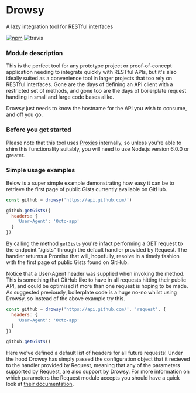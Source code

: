 # Drowsy

A lazy integration tool for RESTful interfaces

[![npm](https://img.shields.io/npm/v/drowsy.svg?style=flat-square)](https://www.npmjs.com/package/drowsy)
![travis](https://img.shields.io/travis/iainreid820/drowsy/master.svg?style=flat-square)

### Module description

This is the perfect tool for any prototype project or proof-of-concept application needing to integrate quickly with RESTful APIs, but it's also ideally suited as a convenience tool in larger projects that too rely on RESTful interfaces. Gone are the days of defining an API client with a restricted set of methods, and gone too are the days of boilerplate request handling in small and large code bases alike.

Drowsy just needs to know the hostname for the API you wish to consume, and off you go.

### Before you get started

Please note that this tool uses [Proxies](https://developer.mozilla.org/en/docs/Web/JavaScript/Reference/Global_Objects/Proxy) internally, so unless you're able to shim this functionality suitably, you will need to use Node.js version 6.0.0 or greater.

### Simple usage examples

Below is a super simple example demonstrating how easy it can be to retrieve the first page of public Gists currently available on GitHub.

```javascript
const github = drowsy('https://api.github.com/')

github.getGists({
  headers: {
    'User-Agent': 'Octo-app'
  }
})
```

By calling the method `getGists` you're infact performing a GET request to the endpoint "/gists" through the default handler provided by Request. The handler returns a Promise that will, hopefully, resolve in a timely fashion with the first page of public Gists found on GitHub.

Notice that a User-Agent header was supplied when invoking the method. This is something that GitHub like to have in all requests hitting their public API, and could be optimised if more than one request is hoping to be made. As suggested previously, boilerplate code is a huge no-no whilst using Drowsy, so instead of the above example try this.

```javascript
const github = drowsy('https://api.github.com/', 'request', {
  headers: {
    'User-Agent': 'Octo-app'
  }
})

github.getGists()
```

Here we've defined a default list of headers for all future requests! Under the hood Drowsy has simply passed the configuration object that it recieved to the handler provided by Request, meaning that any of the parameters supported by Request, are also support by Drowsy. For more information on which parameters the Request module accepts you should have a quick look at [their documentation](https://www.npmjs.com/package/request).

